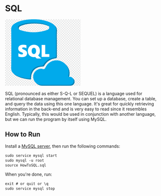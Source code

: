 # SQL
![SQL Logo](img-sql.png)

SQL (pronounced as either S-Q-L or SEQUEL) is a language used for relational database management. You can set up a database, create a table, and query the data using this one language. It's great for quickly retrieving information in the back-end and is very easy to read since it resembles English. Typically, this would be used in conjunction with another language, but we can run the program by itself using MySQL.

## How to Run
Install a [MySQL server](https://www.mysql.com/), then run the following commands:
```
sudo service mysql start
sudo mysql -u root
source HowToSQL.sql
```

When you're done, run:
```
exit # or quit or \q
sudo service mysql stop
```
